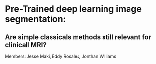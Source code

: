 # Pre-Trained deep learning image segmentation: 
## Are simple classicals methods still relevant for clinicall MRI?
Members: Jesse Maki, Eddy Rosales, Jonthan Williams


